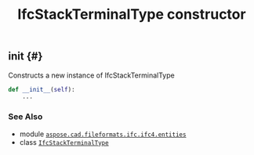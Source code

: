 ﻿---
title: IfcStackTerminalType constructor
second_title: Aspose.CAD for Python via .NET API References
description: 
type: docs
weight: 10
url: /python-net/aspose.cad.fileformats.ifc.ifc4.entities/ifcstackterminaltype/__init__/
is_root: false
---

## __init__ {#}

Constructs a new instance of IfcStackTerminalType



```python
def __init__(self):
    ...
```





### See Also
* module [`aspose.cad.fileformats.ifc.ifc4.entities`](../../)
* class [`IfcStackTerminalType`](/cad/python-net/aspose.cad.fileformats.ifc.ifc4.entities/ifcstackterminaltype)
